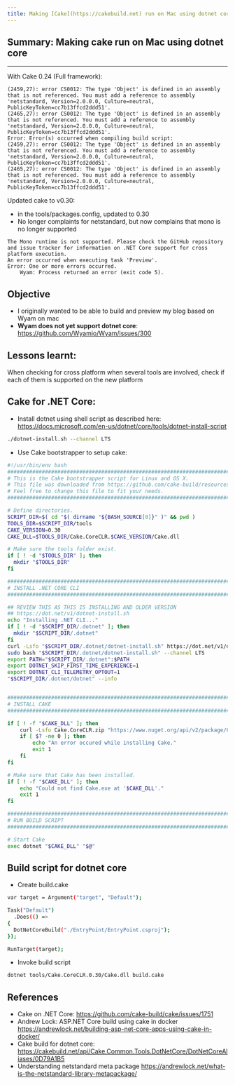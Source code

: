 ```yaml
---
title: Making [Cake](https://cakebuild.net) run on Mac using dotnet core
---
```



## Summary: Making cake run on Mac using dotnet core

-----
With Cake 0.24 (Full framework):

```
(2459,27): error CS0012: The type 'Object' is defined in an assembly that is not referenced. You must add a reference to assembly 'netstandard, Version=2.0.0.0, Culture=neutral, PublicKeyToken=cc7b13ffcd2ddd51'.
(2465,27): error CS0012: The type 'Object' is defined in an assembly that is not referenced. You must add a reference to assembly 'netstandard, Version=2.0.0.0, Culture=neutral, PublicKeyToken=cc7b13ffcd2ddd51'.
Error: Error(s) occurred when compiling build script:
(2459,27): error CS0012: The type 'Object' is defined in an assembly that is not referenced. You must add a reference to assembly 'netstandard, Version=2.0.0.0, Culture=neutral, PublicKeyToken=cc7b13ffcd2ddd51'.
(2465,27): error CS0012: The type 'Object' is defined in an assembly that is not referenced. You must add a reference to assembly 'netstandard, Version=2.0.0.0, Culture=neutral, PublicKeyToken=cc7b13ffcd2ddd51'.
```

Updated cake to v0.30:
- in the tools/packages.config, updated to 0.30
- No longer complaints for netstandard, but now complains that mono is no longer supported

```
The Mono runtime is not supported. Please check the GitHub repository and issue tracker for information on .NET Core support for cross platform execution.
An error occurred when executing task 'Preview'.
Error: One or more errors occurred.
	Wyam: Process returned an error (exit code 5).
```

## Objective
- I originally wanted to be able to build and preview my blog based on Wyam on mac
- **Wyam does not yet support dotnet core**: https://github.com/Wyamio/Wyam/issues/300

## Lessons learnt:
When checking for cross platform when several tools are involved, check if each of them is supported on the new platform

Cake for .NET Core:
---
- Install dotnet using shell script as described here: https://docs.microsoft.com/en-us/dotnet/core/tools/dotnet-install-script
```bash
./dotnet-install.sh --channel LTS
```
- Use Cake bootstrapper to setup cake:
```bash
#!/usr/bin/env bash
##########################################################################
# This is the Cake bootstrapper script for Linux and OS X.
# This file was downloaded from https://github.com/cake-build/resources
# Feel free to change this file to fit your needs.
##########################################################################

# Define directories.
SCRIPT_DIR=$( cd "$( dirname "${BASH_SOURCE[0]}" )" && pwd )
TOOLS_DIR=$SCRIPT_DIR/tools
CAKE_VERSION=0.30
CAKE_DLL=$TOOLS_DIR/Cake.CoreCLR.$CAKE_VERSION/Cake.dll

# Make sure the tools folder exist.
if [ ! -d "$TOOLS_DIR" ]; then
  mkdir "$TOOLS_DIR"
fi

###########################################################################
# INSTALL .NET CORE CLI
###########################################################################

## REVIEW THIS AS THIS IS INSTALLING AND OLDER VERSION
## https://dot.net/v1/dotnet-install.sh
echo "Installing .NET CLI..."
if [ ! -d "$SCRIPT_DIR/.dotnet" ]; then
  mkdir "$SCRIPT_DIR/.dotnet"
fi
curl -Lsfo "$SCRIPT_DIR/.dotnet/dotnet-install.sh" https://dot.net/v1/dotnet-install.sh
sudo bash "$SCRIPT_DIR/.dotnet/dotnet-install.sh" --channel LTS
export PATH="$SCRIPT_DIR/.dotnet":$PATH
export DOTNET_SKIP_FIRST_TIME_EXPERIENCE=1
export DOTNET_CLI_TELEMETRY_OPTOUT=1
"$SCRIPT_DIR/.dotnet/dotnet" --info


###########################################################################
# INSTALL CAKE
###########################################################################

if [ ! -f "$CAKE_DLL" ]; then
    curl -Lsfo Cake.CoreCLR.zip "https://www.nuget.org/api/v2/package/Cake.CoreCLR/$CAKE_VERSION" && unzip -q Cake.CoreCLR.zip -d "$TOOLS_DIR/Cake.CoreCLR.$CAKE_VERSION" && rm -f Cake.CoreCLR.zip
    if [ $? -ne 0 ]; then
        echo "An error occured while installing Cake."
        exit 1
    fi
fi

# Make sure that Cake has been installed.
if [ ! -f "$CAKE_DLL" ]; then
    echo "Could not find Cake.exe at '$CAKE_DLL'."
    exit 1
fi

###########################################################################
# RUN BUILD SCRIPT
###########################################################################

# Start Cake
exec dotnet "$CAKE_DLL" "$@"

```

## Build script for dotnet core
- Create build.cake
```bash
var target = Argument("target", "Default");

Task("Default")
  .Does(() =>
{
  DotNetCoreBuild("./EntryPoint/EntryPoint.csproj");
});

RunTarget(target);
```
- Invoke build script
```bash
dotnet tools/Cake.CoreCLR.0.30/Cake.dll build.cake
```

## References
- Cake on .NET Core: https://github.com/cake-build/cake/issues/1751
- Andrew Lock: ASP.NET Core build using cake in docker https://andrewlock.net/building-asp-net-core-apps-using-cake-in-docker/
- Cake build for dotnet core: https://cakebuild.net/api/Cake.Common.Tools.DotNetCore/DotNetCoreAliases/0D79A1B5
- Understanding netstandard meta package https://andrewlock.net/what-is-the-netstandard-library-metapackage/